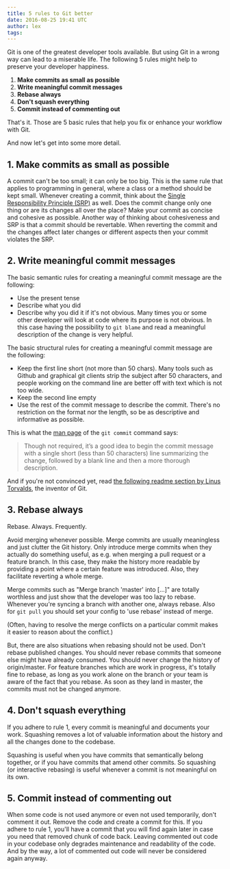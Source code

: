 ```yaml
---
title: 5 rules to Git better
date: 2016-08-25 19:41 UTC
author: lex
tags:
---
```


Git is one of the greatest developer tools available. But using Git in a wrong
way can lead to a miserable life. The following 5 rules might help to preserve
your developer happiness.

1. **Make commits as small as possible**
1. **Write meaningful commit messages**
1. **Rebase always**
1. **Don't squash everything**
1. **Commit instead of commenting out**

That's it. Those are 5 basic rules that help you fix or enhance your workflow
with Git.

And now let's get into some more detail.


## 1. Make commits as small as possible

A commit can't be too small; it can only be too big. This is the same rule that
applies to programming in general, where a class or a method should be kept
small. Whenever creating a commit, think about the [Single Responsibility
Principle (SRP)](https://en.wikipedia.org/wiki/Single_responsibility_principle)
as well. Does the commit change only one thing or are its changes all over the
place? Make your commit as concise and cohesive as possible.  Another way of
thinking about cohesiveness and SRP is that a commit should be revertable. When
reverting the commit and the changes affect later changes or different aspects
then your commit violates the SRP.


## 2. Write meaningful commit messages

The basic semantic rules for creating a meaningful commit message are the
following:

* Use the present tense
* Describe what you did
* Describe why you did it if it's not obvious. Many times you or some other
  developer will look at code where its purpose is not obvious. In this case
  having the possibility to `git blame` and read a meaningful description of
  the change is very helpful.

The basic structural rules for creating a meaningful commit message are the
following:

* Keep the first line short (not more than 50 chars). Many tools such as Github
  and graphical git clients strip the subject after 50 characters, and people
  working on the command line are better off with text which is not too wide.
* Keep the second line empty
* Use the rest of the commit message to describe the commit. There's no
  restriction on the format nor the length, so be as descriptive and
  informative as possible.

This is what the [man page](https://www.kernel.org/pub/software/scm/git/docs/git-commit.html)
of the `git commit` command says:

> Though not required, it’s a good idea to begin the commit message with a
> single short (less than 50 characters) line summarizing the change, followed
> by a blank line and then a more thorough description.



And if you're not convinced yet, read [the following readme section by Linus
Torvalds](https://github.com/torvalds/subsurface/blob/a48494d2fbed58c751e9b7e8fbff88582f9b2d02/README#L88),
the inventor of Git.


## 3. Rebase always

Rebase. Always. Frequently.

Avoid merging whenever possible. Merge commits are usually meaningless and just
clutter the Git history. Only introduce merge commits when they actually do
something useful, as e.g. when merging a pull request or a feature branch. In
this case, they make the history more readable by providing a point where a
certain feature was introduced. Also, they facilitate reverting a whole merge.

Merge commits such as "Merge branch 'master' into [...]" are totally worthless
and just show that the developer was too lazy to rebase. Whenever you're
syncing a branch with another one, always rebase. Also for `git pull` you
should set your config to 'use rebase' instead of merge.

(Often, having to resolve the merge conflicts on a particular commit makes it
easier to reason about the conflict.)

But, there are also situations when rebasing should not be used. Don't rebase
published changes. You should never rebase commits that someone else might have
already consumed. You should never change the history of origin/master. For
feature branches which are work in progress, it's totally fine to rebase, as
long as you work alone on the branch or your team is aware of the fact that you
rebase. As soon as they land in master, the commits must not be changed anymore.


## 4. Don't squash everything

If you adhere to rule 1, every commit is meaningful and documents your work.
Squashing removes a lot of valuable information about the history and all the
changes done to the codebase.

Squashing is useful when you have commits that semantically belong together, or
if you have commits that amend other commits. So squashing (or interactive
rebasing) is useful whenever a commit is not meaningful on its own.


## 5. Commit instead of commenting out

When some code is not used anymore or even not used temporarily, don't comment
it out. Remove the code and create a commit for this. If you adhere to rule 1,
you'll have a commit that you will find again later in case you need that
removed chunk of code back. Leaving commented out code in your codebase only
degrades maintenance and readability of the code. And by the way, a lot of
commented out code will never be considered again anyway.

